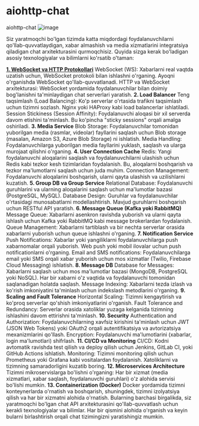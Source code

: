 # aiohttp-chat
aiohttp-chat
![image](https://github.com/user-attachments/assets/c6bb2624-eb53-4fb0-ba3f-c0f4fd78dcf7)

Siz yaratmoqchi bo'lgan tizimda katta miqdordagi foydalanuvchilarni qo'llab-quvvatlaydigan, xabar almashish va media xizmatlarini integratsiya qiladigan chat arxitekturasini qurmoqchisiz. Quyida sizga kerak bo'ladigan asosiy texnologiyalar va bilimlarni ko'rsatib o'taman:

<a href="">**1. WebSocket va HTTP Protokollari**</a>
WebSocket (WS): Xabarlarni real vaqtda uzatish uchun, WebSocket protokoli bilan ishlashni o'rganing. Ayoqni o'rganishda WebSocket qo'llab-quvvatlanadi.
HTTP va WebSocket arxitekturasi: WebSocket yordamida foydalanuvchilar bilan doimiy bog'lanishni ta'minlaydigan chat serverlari yaratish.
**2. Load Balancer**
Teng taqsimlash (Load Balancing): Ko'p serverlar o'rtasida trafikni taqsimlash uchun tizimni sozlash. Nginx yoki HAProxy kabi load balancerlar ishlatiladi.
Session Stickiness (Session Affinity): Foydalanuvchi aloqasi bir xil serverda davom etishini ta'minlash. Bu ko'pincha "sticky sessions" orqali amalga oshiriladi.
**3. Media Service**
Blob Storage: Foydalanuvchilar tomonidan yuborilgan media (rasmlar, videolar) fayllarini saqlash uchun Blob storage (masalan, Amazon S3, Azure Blob Storage) ni ishlatish.
Media Handling: Foydalanuvchilarga yuborilgan media fayllarini yuklash, saqlash va ularga murojaat qilishni o'rganing.
**4. User Connection Cache**
Redis: Yangi foydalanuvchi aloqalarini saqlash va foydalanuvchilarni ulashish uchun Redis kabi tezkor kesh tizimlaridan foydalanish. Bu, aloqalarni boshqarish va tezkor ma'lumotlarni saqlash uchun juda muhim.
Connection Management: Foydalanuvchi aloqalarini boshqarish, ularni qayta ulashish va uzilishlarni kuzatish.
**5. Group DB va Group Service**
Relational Database: Foydalanuvchi guruhlarini va ularning aloqalarini saqlash uchun ma'lumotlar bazasi (PostgreSQL, MySQL).
Database Design: Guruhlar va foydalanuvchilar o'rtasidagi munosabatlarni modellashtirish. Mavjud guruhlarni boshqarish uchun RESTful API yaratish.
**6. Message Queue (Kafka yoki RabbitMQ)**
Message Queue: Xabarlarni asenkron ravishda yuborish va ularni qayta ishlash uchun Kafka yoki RabbitMQ kabi message brokerlardan foydalanish.
Queue Management: Xabarlarni tartiblash va bir nechta serverlar orasida xabarlarni yuborish uchun queue ishlashni o'rganing.
**7. Notification Service**
Push Notifications: Xabarlar yoki yangiliklarni foydalanuvchilarga push xabarnomalar orqali yuborish. Web push yoki mobil ilovalar uchun push notificationlarni o'rganing.
Email and SMS notifications: Foydalanuvchilarga email yoki SMS orqali xabar yuborish uchun mos xizmatlar (Twilio, Firebase Cloud Messaging) ishlatish.
**8. Message DB**
Database for Messages: Xabarlarni saqlash uchun mos ma'lumotlar bazasi (MongoDB, PostgreSQL yoki NoSQL). Har bir xabarni o'z vaqtida va foydalanuvchi tomonidan saqlanadigan holatda saqlash.
Message Indexing: Xabarlarni tezda izlash va ko'rish imkoniyatini ta'minlash uchun indekslash metodlarini o'rganing.
**9. Scaling and Fault Tolerance**
Horizontal Scaling: Tizimni kengaytirish va ko'proq serverlar qo'shish imkoniyatlarini o'rganish.
Fault Tolerance and Redundancy: Serverlar orasida xatoliklar yuzaga kelganida tizimning ishlashini davom ettirishni ta'minlash.
**10. Security**
Authentication and Authorization: Foydalanuvchilarning xavfsiz kirishini ta'minlash uchun JWT (JSON Web Tokens) yoki OAuth2 orqali autentifikatsiya va avtorizatsiya mexanizmlarini qo'llash.
Encryption: Foydalanuvchi ma'lumotlarini (xabarlar, login ma'lumotlari) shifrlash.
**11. CI/CD va Monitoring**
CI/CD: Kodni avtomatik ravishda test qilish va deploy qilish uchun Jenkins, GitLab CI, yoki GitHub Actions ishlatish.
Monitoring: Tizimni monitoring qilish uchun Prometheus yoki Grafana kabi vositalardan foydalanish. Xatoliklarni va tizimning samaradorligini kuzatib boring.
**12. Microservices Architecture**
Tizimni mikroservislarga bo'lishni o'rganing: Har bir xizmat (media xizmatlari, xabar saqlash, foydalanuvchi guruhlari) o'z alohida servisi bo'lishi mumkin.
**13. Containerization (Docker)**
Docker yordamida tizimni konteynerlarda o'rnatish va boshqarish, shuningdek, tizimni izolyatsiya qilish va har bir xizmatni alohida o'rnatish.
Bularning barchasi birgalikda, siz yaratmoqchi bo'lgan chat API arxitekturasini qo'llab-quvvatlash uchun kerakli texnologiyalar va bilimlar. Har bir qismini alohida o'rganish va keyin bularni birlashtirish orqali chat tizimingizni yaratishingiz mumkin.
